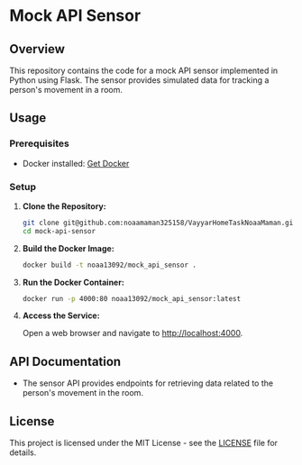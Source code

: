 # Mock API Sensor

## Overview

This repository contains the code for a mock API sensor implemented in Python using Flask. The sensor provides simulated data for tracking a person's movement in a room.

## Usage

### Prerequisites

- Docker installed: [Get Docker](https://docs.docker.com/get-docker/)

### Setup

1. **Clone the Repository:**

    ```bash
    git clone git@github.com:noaamaman325158/VayyarHomeTaskNoaaMaman.git
    cd mock-api-sensor
    ```

2. **Build the Docker Image:**

    ```bash
    docker build -t noaa13092/mock_api_sensor .
    ```

3. **Run the Docker Container:**

    ```bash
    docker run -p 4000:80 noaa13092/mock_api_sensor:latest
    ```

4. **Access the Service:**

    Open a web browser and navigate to [http://localhost:4000](http://localhost:4000).

## API Documentation

- The sensor API provides endpoints for retrieving data related to the person's movement in the room.


## License

This project is licensed under the MIT License - see the [LICENSE](LICENSE) file for details.

